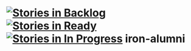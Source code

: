 [![Stories in Backlog](https://badge.waffle.io/rcsole/iron-alumni.png?label=backlog&title=Backlog)](https://waffle.io/rcsole/iron-alumni)
[![Stories in Ready](https://badge.waffle.io/rcsole/iron-alumni.png?label=status:ready&title=Ready)](https://waffle.io/rcsole/iron-alumni)
[![Stories in In Progress](https://badge.waffle.io/rcsole/iron-alumni.png?label=status:in%20progress&title=In%20Progress)](https://waffle.io/rcsole/iron-alumni)
iron-alumni
===========
